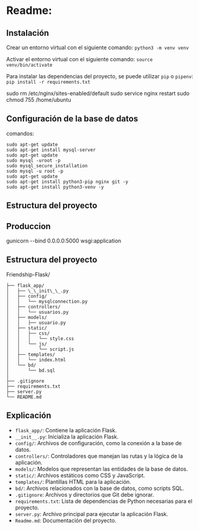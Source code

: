 # Readme:

## Instalación




Crear un entorno virtual con el siguiente comando:
`python3 -m venv venv` 

Activar el entorno virtual con el siguiente comando:
`source venv/bin/activate`

Para instalar las dependencias del proyecto, se puede utilizar `pip` o `pipenv`:
`pip install -r requirements.txt`


sudo rm /etc/nginx/sites-enabled/default
sudo service nginx restart
sudo chmod 755 /home/ubuntu

## Configuración de la base de datos

comandos: 

    sudo apt-get update
    sudo apt-get install mysql-server
    sudo apt-get update
    sudo mysql -uroot -p
    sudo mysql_secure_installation
    sudo mysql -u root -p
    sudo apt-get update
    sudo apt-get install python3-pip nginx git -y
    sudo apt-get install python3-venv -y
## Estructura del proyecto


## Produccion
gunicorn --bind 0.0.0.0:5000 wsgi:application

## Estructura del proyecto
Friendship-Flask/ 

    ├── flask_app/  
    │   ├── \_\_init\_\_.py  
    │   ├── config/ 
    │   │   └── mysqlconnection.py  
    │   ├── controllers/  
    │   │   └── usuarios.py  
    │   ├── models/  
    │   │   ├── usuario.py  
    │   ├── static/  
    │   │   ├── css/  
    │   │   │   └── style.css  
    │   │   └── js/  
    │   │       └── script.js  
    │   ├── templates/  
    │   │   └── index.html  
    │   └── bd/  
    │       └── bd.sql  
    │  
    ├── .gitignore  
    ├── requirements.txt  
    ├── server.py  
    └── README.md


## Explicación

- `flask_app/`: Contiene la aplicación Flask.
- `__init__.py`: Inicializa la aplicación Flask.
- `config/`: Archivos de configuración, como la conexión a la base de datos.
- `controllers/`: Controladores que manejan las rutas y la lógica de la aplicación.
- `models/`: Modelos que representan las entidades de la base de datos.
- `static/`: Archivos estáticos como CSS y JavaScript.
- `templates/`: Plantillas HTML para la aplicación.
- `bd/`: Archivos relacionados con la base de datos, como scripts SQL.
- `.gitignore`: Archivos y directorios que Git debe ignorar.
- `requirements.txt`: Lista de dependencias de Python necesarias para el proyecto.
- `server.py`: Archivo principal para ejecutar la aplicación Flask.
- `Readme.md`: Documentación del proyecto.